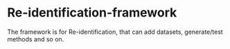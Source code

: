 Re-identification-framework
===========================

The framework is for Re-identification, that can add datasets, generate/test methods and so on.
